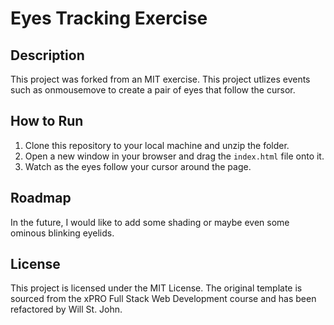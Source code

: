 # Eyes Tracking Exercise

## Description
This project was forked from an MIT exercise.
This project utlizes events such as onmousemove to create a pair of eyes that follow the cursor.

## How to Run
1. Clone this repository to your local machine and unzip the folder.
2. Open a new window in your browser and drag the `index.html` file onto it.
3. Watch as the eyes follow your cursor around the page.

## Roadmap
In the future, I would like to add some shading or maybe even some ominous blinking eyelids. 

## License
This project is licensed under the MIT License. The original template is sourced from the xPRO Full Stack Web Development course and has been refactored by Will St. John.
